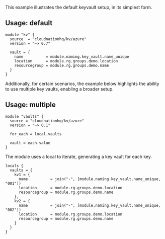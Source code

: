 This example illustrates the default keyvault setup, in its simplest form.

## Usage: default

```hcl
module "kv" {
  source  = "cloudnationhq/kv/azure"
  version = "~> 0.7"

  vault = {
    name          = module.naming.key_vault.name_unique
    location      = module.rg.groups.demo.location
    resourcegroup = module.rg.groups.demo.name
  }
}
```

Additionally, for certain scenarios, the example below highlights the ability to use multiple key vaults, enabling a broader setup.

## Usage: multiple

```hcl
module "vaults" {
  source = "cloudnationhq/kv/azure"
  version = "~> 0.1"

  for_each = local.vaults

  vault = each.value
}
```

The module uses a local to iterate, generating a key vault for each key.


```hcl
locals {
  vaults = {
    kv1 = {
      name          = join("-", [module.naming.key_vault.name_unique, "001"])
      location      = module.rg.groups.demo.location
      resourcegroup = module.rg.groups.demo.name
    },
    kv2 = {
      name          = join("-", [module.naming.key_vault.name_unique, "002"])
      location      = module.rg.groups.demo.location
      resourcegroup = module.rg.groups.demo.name
    }
  }
}
```
